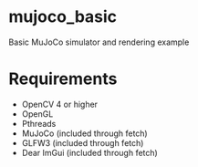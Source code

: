 # mujoco_basic
Basic MuJoCo simulator and rendering example

# Requirements
* OpenCV 4 or higher
* OpenGL
* Pthreads
* MuJoCo (included through fetch)
* GLFW3 (included through fetch)
* Dear ImGui (included through fetch)